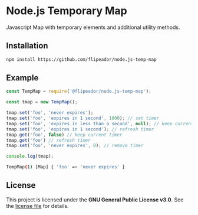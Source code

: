 # Node.js Temporary Map

Javascript Map with temporary elements and additional utility methods.

## Installation

```bash
npm install https://github.com/flipeador/node.js-temp-map
```

## Example

```js
const TempMap = require('@flipeador/node.js-temp-map');

const tmap = new TempMap();

tmap.set('foo', 'never expires');
tmap.set('foo', 'expires in 1 second', 1000); // set timer
tmap.set('foo', 'expires in less than a second', null); // keep current timer
tmap.set('foo', 'expires in 1 second'); // refresh timer
tmap.get('foo', false) // keep current timer
tmap.get('foo') // refresh timer
tmap.set('foo', 'never expires', 0); // remove timer

console.log(tmap);
```

```bash
TempMap(1) [Map] { 'foo' => 'never expires' }
```

## License

This project is licensed under the **GNU General Public License v3.0**. See the [license file](LICENSE) for details.
